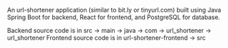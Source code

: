 An url-shortener application (similar to bit.ly or tinyurl.com) built using Java Spring Boot for backend, React for frontend, and PostgreSQL for database.

Backend source code is in src -> main -> java -> com -> url_shortener -> url_shortener
Frontend source code is in url-shortener-frontend -> src
